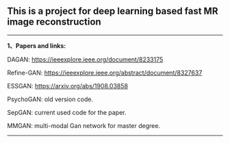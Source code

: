 ## This is a project for deep learning based fast MR image reconstruction

------------------------------------------------------------------------------------------------------------------------------------------------------------------------------------

**1、Papers and links:**

DAGAN:  https://ieeexplore.ieee.org/document/8233175

Refine-GAN:  https://ieeexplore.ieee.org/abstract/document/8327637

ESSGAN: https://arxiv.org/abs/1908.03858

PsychoGAN: old version code.

SepGAN: current used code for the paper.

MMGAN: multi-modal Gan network for master degree.

---------------------------------------------------------------------------------------------------------------------------------------------------------



